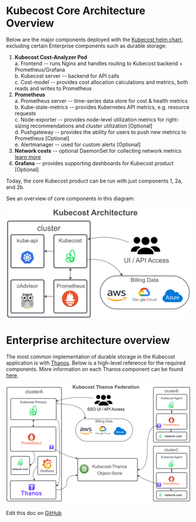 Kubecost Core Architecture Overview
===================================

Below are the major components deployed with the [Kubecost helm chart](http://docs.kubecost.com/install), excluding certain Enterprise components such as durable storage:

1. **Kubecost Cost-Analyzer Pod**  
    a. Frontend -- runs Nginx and handles routing to Kubecost backend + Prometheus/Grafana  
    b. Kubecost server -- backend for API calls  
    c. Cost-model -- provides cost allocation calculations and metrics, both reads and writes to Prometheus  
2. **Prometheus**  
    a. Prometheus server -- time-series data store for cost & health metrics  
    b. Kube-state-metrics -- provides Kubernetes API metrics, e.g. resource requests  
    c. Node-exporter -- provides node-level utilization metrics for right-sizing recommendations and cluster utilization  [Optional]  
    d. Pushgateway -- provides the ability for users to push new metrics to Prometheus [Optional]  
    e. Alertmanager -- used for custom alerts  [Optional] 
3. **Network costs** -- optional DaemonSet for collecting network metrics [learn more](https://github.com/kubecost/docs/blob/main/network-allocation.md)
4. **Grafana** -- provides supporting dashboards for Kubecost product [Optional]

Today, the core Kubecost product can be run with just components 1, 2a, and 2b.

See an overview of core components in this diagram:

![Architecture Overview](https://raw.githubusercontent.com/kubecost/docs/main/images/arch.png)


# Enterprise architecture overview

The most common implementation of durable storage in the Kubecost application is with [Thanos](https://thanos.io/). Below is a high-level reference for the required components. More information on each Thanos component can be found [here](https://thanos.io/tip/components/).

![Thanos Overview](https://raw.githubusercontent.com/kubecost/docs/main/images/thanos-architecture.png)

Edit this doc on [GitHub](https://github.com/kubecost/docs/blob/main/architecture.md)

<!--- {"article":"4407595922711","section":"4402829033367","permissiongroup":"1500001277122"} --->
